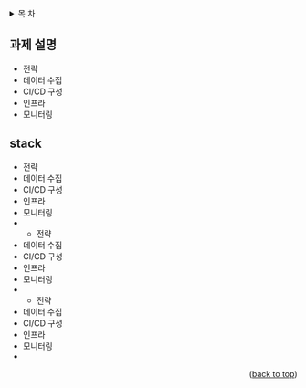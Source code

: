 <a name="readme-top"></a>

<!--  목 차  -->
<details>
  <summary>목 차</summary>
  <ol>
    <li>
      <a href="#과제-설명">과제 설명</a>
    </li>
    <li>
      <a href="#stack">기술 스택</a>
    </li>
    <li>
      <a href="#getting-started">Getting Started</a>
      <ul>
        <li><a href="#prerequisites">Prerequisites</a></li>
        <li><a href="#installation">Installation</a></li>
      </ul>
    </li>
    <li><a href="#usage">Usage</a></li>
    <li><a href="#roadmap">Roadmap</a></li>
    <li><a href="#contributing">Contributing</a></li>
    <li><a href="#license">License</a></li>
    <li><a href="#contact">Contact</a></li>
    <li><a href="#acknowledgments">Acknowledgments</a></li>
  </ol>
</details>






<!-- 과제 설명 -->
## 과제 설명
* 전략 
* 데이터 수집
* CI/CD 구성
* 인프라
* 모니터링
<!-- 기술 스택 -->
## stack
* 전략 
* 데이터 수집
* CI/CD 구성
* 인프라
* 모니터링
* * 전략 
* 데이터 수집
* CI/CD 구성
* 인프라
* 모니터링
* * 전략 
* 데이터 수집
* CI/CD 구성
* 인프라
* 모니터링
* 

<p align="right">(<a href="#readme-top">back to top</a>)</p>
